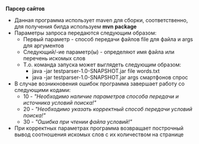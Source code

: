 **Парсер сайтов**

- Данная программа использует maven для сборки, соответственно, для получения билда используем **mvn package**
- Параметры запроса передаются следующим образом:
    - Первый параметр - способ передачи файлов file для файла и args для аргументов
    - Следующий/-ие параметр(ы) - определяют имя файла или перечень искомых слов
    - Т.о. команда запуска может выглядеть следующим образом: 
        - java -jar testparser-1.0-SNAPSHOT.jar file words.txt
        - java -jar testparser-1.0-SNAPSHOT.jar args смартфонов спрос
- В случае возникновения ошибок программа завершает работу со следующими кодами:
    - 10 - _"Необходимо наличие параметров способа передачи и источника условий поиска!"_
    - 20 - _"Необходимо указать корректный способ передачи условий поиска!"_  
    - 30 - _"Ошибка при чтении файла условий!"_
- При корректных параметрах программа возвращает построчный вывод соотношения искомых слов с их количеством на странице
      
